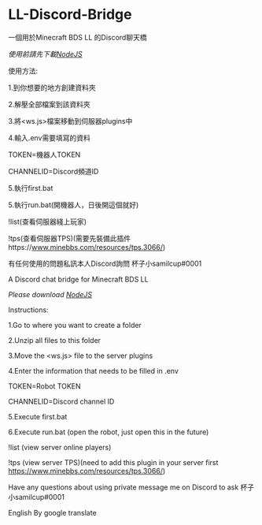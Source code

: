 # LL-Discord-Bridge
一個用於Minecraft BDS LL 的Discord聊天橋

_使用前請先下載[NodeJS](https://nodejs.org/en/ "NodeJS")_

使用方法:

1.到你想要的地方創建資料夾

2.解壓全部檔案到該資料夾

3.將<ws.js>檔案移動到伺服器plugins中

4.輸入.env需要填寫的資料

TOKEN=機器人TOKEN

CHANNELID=Discord頻道ID

5.執行first.bat

5.執行run.bat(開機器人，日後開這個就好)

!list(查看伺服器綫上玩家)

!tps(查看伺服器TPS)(需要先裝備此插件https://www.minebbs.com/resources/tps.3066/)

有任何使用的問題私訊本人Discord詢問 杯子小samilcup#0001


A Discord chat bridge for Minecraft BDS LL

_Please download [NodeJS](https://nodejs.org/en/ "NodeJS")_

Instructions:

1.Go to where you want to create a folder

2.Unzip all files to this folder

3.Move the <ws.js> file to the server plugins

4.Enter the information that needs to be filled in .env

TOKEN=Robot TOKEN

CHANNELID=Discord channel ID

5.Execute first.bat

6.Execute run.bat (open the robot, just open this in the future)

!list (view server online players)

!tps (view server TPS)(need to add this plugin in your server first https://www.minebbs.com/resources/tps.3066/)

Have any questions about using private message me on Discord to ask 杯子小samilcup#0001

English By google translate
